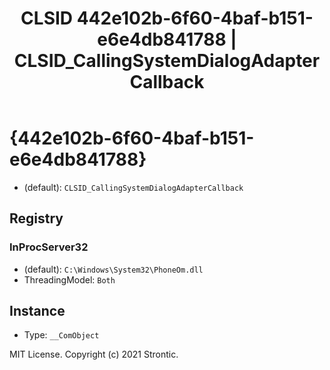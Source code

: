 ﻿---
title: "CLSID 442e102b-6f60-4baf-b151-e6e4db841788 | CLSID_CallingSystemDialogAdapterCallback"
excerpt: What is COM-Object CLSID 442e102b-6f60-4baf-b151-e6e4db841788?
---

# {442e102b-6f60-4baf-b151-e6e4db841788}

* (default): `CLSID_CallingSystemDialogAdapterCallback`

## Registry


### InProcServer32

* (default): `C:\Windows\System32\PhoneOm.dll`
* ThreadingModel: `Both`

## Instance

* Type: `__ComObject`

MIT License. Copyright (c) 2021 Strontic.


